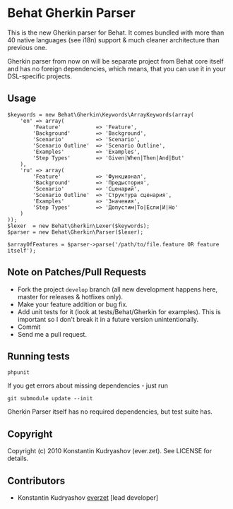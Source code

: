Behat Gherkin Parser
====================

This is the new Gherkin parser for Behat. It comes bundled with more than 40 native languages (see i18n) support & much cleaner architecture than previous one.

Gherkin parser from now on will be separate project from Behat core itself and has no foreign dependencies, which means, that you can use it in your DSL-specific projects.

Usage
-----

    $keywords = new Behat\Gherkin\Keywords\ArrayKeywords(array(
        'en' => array(
            'Feature'           => 'Feature',
            'Background'        => 'Background',
            'Scenario'          => 'Scenario',
            'Scenario Outline'  => 'Scenario Outline',
            'Examples'          => 'Examples',
            'Step Types'        => 'Given|When|Then|And|But'
        ),
        'ru' => array(
            'Feature'           => 'Функционал',
            'Background'        => 'Предыстория',
            'Scenario'          => 'Сценарий',
            'Scenario Outline'  => 'Структура сценария',
            'Examples'          => 'Значения',
            'Step Types'        => 'Допустим|То|Если|И|Но'
        )
    ));
    $lexer  = new Behat\Gherkin\Lexer($keywords);
    $parser = new Behat\Gherkin\Parser($lexer);
    
    $arrayOfFeatures = $parser->parse('/path/to/file.feature OR feature itself');


Note on Patches/Pull Requests
-----------------------------

* Fork the project `develop` branch (all new development happens here, master for releases & hotfixes only).
* Make your feature addition or bug fix.
* Add unit tests for it (look at tests/Behat/Gherkin for examples).
  This is important so I don't break it in a future version unintentionally.
* Commit
* Send me a pull request.

Running tests
-------------

	phpunit

If you get errors about missing dependencies - just run

	git submodule update --init

Gherkin Parser itself has no required dependencies, but test suite has.

Copyright
---------

Copyright (c) 2010 Konstantin Kudryashov (ever.zet). See LICENSE for details.

Contributors
------------

* Konstantin Kudryashov [everzet](http://github.com/everzet) [lead developer]
